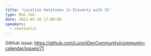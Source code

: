 ```yaml
---
title: 'Localize datetimes in Eleventy with JS'
type: Mob Job
date: 2021-05-28 17:00:00
speakers:
  - chantastic
---
```


GitHub issue: https://github.com/LunchDevCommunity/community-calendar/issues/71

